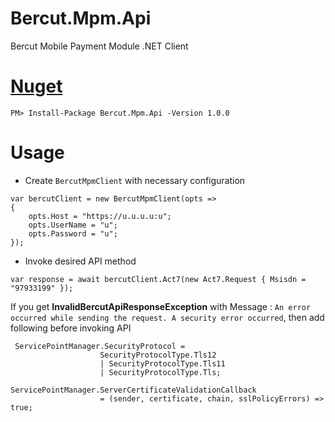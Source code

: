 # Bercut.Mpm.Api

Bercut Mobile Payment Module .NET Client

# [Nuget](https://www.nuget.org/packages/Bercut.Mpm.Api/)

```
PM> Install-Package Bercut.Mpm.Api -Version 1.0.0
```

# Usage 

- Create `BercutMpmClient` with necessary configuration

```
var bercutClient = new BercutMpmClient(opts =>
{
    opts.Host = "https://u.u.u.u:u";
    opts.UserName = "u";
    opts.Password = "u";
});
```
- Invoke desired API method
```
var response = await bercutClient.Act7(new Act7.Request { Msisdn = "97933199" });
```

If you get **InvalidBercutApiResponseException** with
Message :  `An error occurred while sending the request. A security error occurred`,
then add following before invoking API

```
 ServicePointManager.SecurityProtocol =
                    SecurityProtocolType.Tls12
                    | SecurityProtocolType.Tls11
                    | SecurityProtocolType.Tls;

ServicePointManager.ServerCertificateValidationCallback
                    = (sender, certificate, chain, sslPolicyErrors) => true;
```
